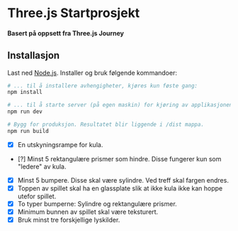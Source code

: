 # Three.js Startprosjekt
#### Basert på oppsett fra Three.js Journey
## Installasjon
Last ned [Node.js](https://nodejs.org/en/download/).
Installer og bruk følgende kommandoer:

``` bash
# ... til å installere avhengigheter, kjøres kun føste gang:
npm install

# ... til å starte server (på egen maskin) for kjøring av applikasjonen: 
npm run dev

# Bygg for produksjon. Resultatet blir liggende i /dist mappa.
npm run build
```


- [x] En utskyningsrampe for kula.
- [?] Minst 5 rektangulære prismer som hindre. Disse fungerer kun som "ledere" av kula.
- [x] Minst 5 bumpere. Disse skal være sylindre. Ved treff skal fargen endres.
- [x] Toppen av spillet skal ha en glassplate slik at ikke kula ikke kan hoppe utefor spillet.   
- [x] To typer bumperne: Sylindre og rektangulære prismer.
- [x] Minimum bunnen av spillet skal være teksturert.
- [x] Bruk minst tre forskjellige lyskilder.
